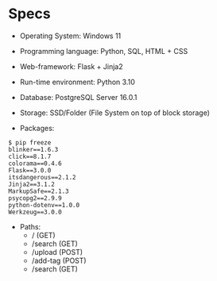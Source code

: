 # Specs
- Operating System: Windows 11

- Programming language: Python, SQL, HTML + CSS

- Web-framework: Flask + Jinja2

- Run-time environment: Python 3.10

- Database: PostgreSQL Server 16.0.1
- Storage: SSD/Folder (File System on top of block storage)
- Packages: 
```
$ pip freeze
blinker==1.6.3
click==8.1.7
colorama==0.4.6
Flask==3.0.0
itsdangerous==2.1.2
Jinja2==3.1.2
MarkupSafe==2.1.3
psycopg2==2.9.9
python-dotenv==1.0.0
Werkzeug==3.0.0
```
- Paths:
    - / (GET)
    - /search (GET)
    - /upload (POST)
    - /add-tag (POST)
    - /search (GET)

